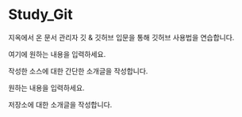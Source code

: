# Study_Git
지옥에서 온 문서 관리자 
깃 & 깃허브 입문을 통해 깃허브 사용법을 연습합니다.

여기에 원하는 내용을 입력하세요.

작성한 소스에 대한 간단한 소개글을 작성합니다.

원하는 내용을 입력하세요. 

저장소에 대한 소개글을 작성합니다.
